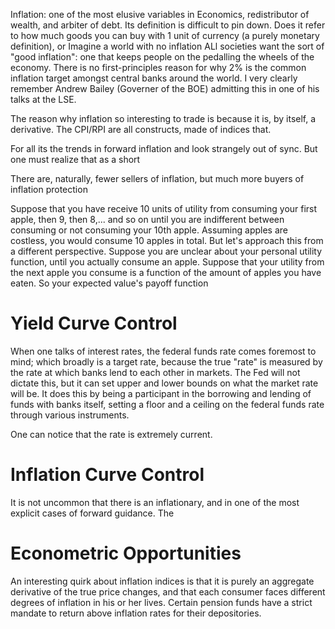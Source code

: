 

Inflation: one of the most elusive variables in Economics, redistributor of wealth, and arbiter of debt. Its definition is difficult to pin down. Does it refer to how much goods you can buy with 1 unit of currency (a purely monetary definition), or   Imagine a world with no inflation ALl societies want the sort of "good inflation": one that keeps people on the pedalling the wheels of the economy. There is no first-principles reason for why 2% is the common inflation target amongst central banks around the world. I very clearly remember Andrew Bailey (Governer of the BOE) admitting this in one of his talks at the LSE.

The reason why inflation so interesting to trade is because it is, by itself, a derivative. The CPI/RPI are all constructs, made of indices that.


For all its the trends in forward inflation and look strangely out of sync. But one must realize that as a short

There are, naturally, fewer sellers of inflation, but much more buyers of inflation protection

Suppose that you have receive 10 units of utility from consuming your first apple, then 9, then 8,... and so on until you are indifferent between consuming or not consuming your 10th apple. Assuming apples are costless, you would consume 10 apples in total. But let's approach this from a different perspective. Suppose you are unclear about your personal utility function, until you actually consume an apple. Suppose that your utility from the next apple you consume is a function of the amount of apples you have eaten. So your expected value's payoff function

# Yield Curve Control
When one talks of interest rates, the federal funds rate comes foremost to mind; which broadly is a target rate, because the true "rate" is measured by the rate at which banks lend to each other in markets. The Fed will not dictate this, but it can set upper and lower bounds on what the market rate will be. It does this by being a participant in the borrowing and lending of funds with banks itself, setting a floor and a ceiling on the federal funds rate through various instruments.

One can notice that the rate is extremely current.

# Inflation Curve Control
It is not uncommon that there is an inflationary, and in one of the most explicit cases of forward guidance. The


# Econometric Opportunities
An interesting quirk about inflation indices is that it is purely an aggregate derivative of the true price changes, and that each consumer faces different degrees of inflation in his or her lives. Certain pension funds have a strict mandate to return above inflation rates for their depositories.
